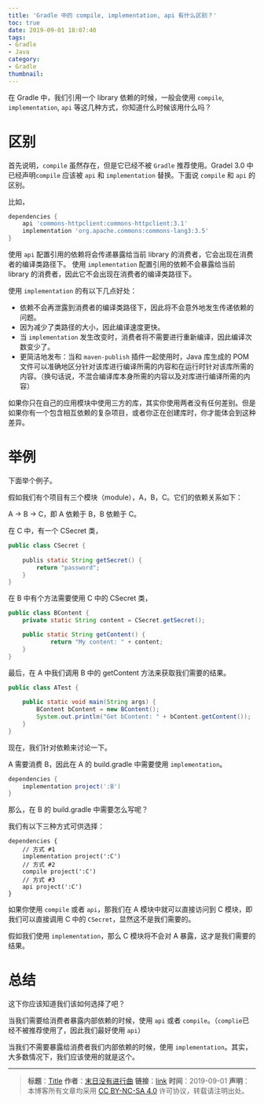 ```yaml
---
title: 'Gradle 中的 compile, implementation, api 有什么区别？'
toc: true
date: 2019-09-01 18:07:40
tags: 
- Gradle
- Java
category:
- Gradle
thumbnail:
---
```


在 Gradle 中，我们引用一个 library 依赖的时候，一般会使用 `compile`, `implementation`, `api` 等这几种方式，你知道什么时候该用什么吗？
<!--more-->

# 区别

首先说明，`compile` 虽然存在，但是它已经不被 `Gradle` 推荐使用。Gradel 3.0 中已经声明`compile` 应该被 `api` 和 `implementation` 替换。下面说 `compile` 和 `api` 的区别。

比如，

```Groovy
dependencies {    api 'commons-httpclient:commons-httpclient:3.1'    implementation 'org.apache.commons:commons-lang3:3.5'}
```
使用 `api` 配置引用的依赖将会传递暴露给当前 library 的消费者，它会出现在消费者的编译类路径下。
使用 `implementation` 配置引用的依赖不会暴露给当前 library 的消费者，因此它不会出现在消费者的编译类路径下。

使用 `implementation` 的有以下几点好处：

* 依赖不会再泄露到消费者的编译类路径下，因此将不会意外地发生传递依赖的问题。
* 因为减少了类路径的大小，因此编译速度更快。
* 当 `implementation` 发生改变时，消费者将不需要进行重新编译，因此编译次数变少了。
* 更简洁地发布：当和 `maven-publish` 插件一起使用时，Java 库生成的 POM 文件可以准确地区分针对该库进行编译所需的内容和在运行时针对该库所需的内容。（换句话说，不混合编译库本身所需的内容以及对库进行编译所需的内容）

如果你只在自己的应用模块中使用三方的库，其实你使用两者没有任何差别。但是如果你有一个包含相互依赖的复杂项目，或者你正在创建库时，你才能体会到这种差异。
 
# 举例 
下面举个例子。

假如我们有个项目有三个模块（module），A，B，C。它们的依赖关系如下：

A -> B -> C，即 A 依赖于 B，B 依赖于 C。

在 C 中，有一个 CSecret 类，

```Java
public class CSecret {
	
	publis static String getSecret() {
		return "password";
	}
}
```

在 B 中有个方法需要使用 C 中的 CSecret 类，

```Java
public class BContent {
	private static String content = CSecret.getSecret();	public static String getContent() {    		return "My content: " + content;	}
}    
```

最后，在 A 中我们调用 B 中的 getContent 方法来获取我们需要的结果。

```Java
public class ATest {
	
	public static void main(String args) {
		BContent bContent = new BContent();
		System.out.println("Get bContent: " + bContent.getContent());
	}
}
```

现在，我们针对依赖来讨论一下。

A 需要消费 B，因此在 A 的 build.gradle 中需要使用 `implementation`。

```Groovy
dependencies {    implementation project(':B')      }
```

那么，在 B 的 build.gradle 中需要怎么写呢？

我们有以下三种方式可供选择：

```
dependencies {    // 方式 #1    implementation project(':C')     // 方式 #2    compile project(':C')          // 方式 #3    api project(':C')           }
```

如果你使用 `compile` 或者 `api`，那我们在 A 模块中就可以直接访问到 C 模块，即我们可以直接调用 C 中的 `CSecret`，显然这不是我们需要的。

假如我们使用 `implementation`，那么 C 模块将不会对 A 暴露，这才是我们需要的结果。

# 总结
这下你应该知道我们该如何选择了吧？

当我们需要给消费者暴露内部依赖的时候，使用 `api` 或者 `compile`。（`complie`已经不被推荐使用了，因此我们最好使用 `api`）

当我们不需要暴露给消费者我们内部依赖的时候，使用 `implementation`。其实，大多数情况下，我们应该使用的就是这个。


---
> **标题**：[Title](https://dengkaiting.com/)
> **作者**：[末日没有进行曲](https://dengkaiting.com/)
> **链接**：[link](https://dengkaiting.com/)
> **时间**：2019-09-01
> **声明**：本博客所有文章均采用 [CC BY-NC-SA 4.0](https://creativecommons.org/licenses/by-nc-sa/4.0/deed.zh) 许可协议，转载请注明出处。